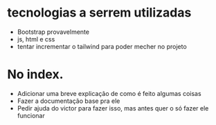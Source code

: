 # tecnologias a serrem utilizadas
- Bootstrap provavelmente
- js, html e css
- tentar incrementar o tailwind para poder mecher no projeto

# No index.
- Adicionar uma breve explicação de como é feito algumas coisas
- Fazer a documentação base pra ele
- Pedir ajuda do victor para fazer isso, mas antes quer o só fazer ele funcionar


